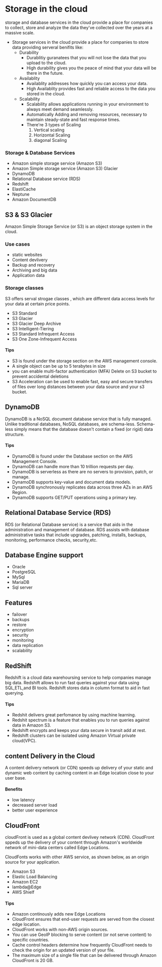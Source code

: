 # Storage in the cloud
storage and database services in the cloud provide a place for companies to collect, store and analyze the data they've collected over the years at a massive scale.

- Storage services in the cloud provide a place for companies to store data providing serveral benifits like:
  - Durability
    - Durablitiy guranatees that you will not lose the data that you upload to the cloud.
    - High durability gives you the peace of mind that your data will be there in the future.
  - Availablity 
    - Availablity addresses how quickly you can access your data.
    - High Availablity provides fast and reliable access to the data you stored in the cloud.
  - Scalability
    - Scalability allows applications running in your environment to always meet demand seamlessly.
    - Automatically Adding and removing resources, necessary to maintain steady-state and fast response times.
    - There're 3 types of Scaling
      1. Vertical scaling
      2. Horizontal Scaling
      3. diagonal Scaling

### Storage & Database Services
- Amazon simple storage service (Amazon S3)
- Amazon Simple storage service (Amazon S3) Glacier
- DynamoDB
- Relational Database service (RDS)
- Redshift
- ElastiCache
- Neptune
- Amazon DocumentDB

## S3 & S3 Glacier
Amazon Simple Storage Service (or S3) is an object storage system in the cloud.

### Use cases
- static websites
- Content devlivery 
- Backup and recovery 
- Archiving and big data 
- Application data 

### Storage classes 
S3 offers serval strogae classes , which are different data access levels for your data at certain price points.
- S3 Standard
- S3 Glacier
- S3 Glacier Deep Archive
- S3 Intelligent-Tiering
- S3 Standard Infrequent Access
- S3 One Zone-Infrequent Access

#### Tips
- S3 is found under the storage section on the AWS management console. 
- A single object can be up to 5 terabytes in size 
- you can enable multi-factor authentication (MFA) Delete on S3 bucket to prevent accidental deletions
- S3 Acceleration can be used to enable fast, easy and secure transfers of files over long distances between your data source and your s3 bucket.


## DynamoDB
DynamoDB is a NoSQL document database service that is fully managed. Unlike traditional databases, NoSQL databases, are schema-less. Schema-less simply means that the database doesn't contain a fixed (or rigid) data structure.


#### Tips
- DynamoDB is found under the Database section on the AWS Management Console.
- DynamoDB can handle more than 10 trillion requests per day.
- DynamoDB is serverless as there are no servers to provision, patch, or manage.
- DynamoDB supports key-value and document data models.
- DynamoDB synchronously replicates data across three AZs in an AWS Region.
- DynamoDB supports GET/PUT operations using a primary key.

## Relational Database Service (RDS)
RDS (or Relational Database service) is a service that aids in the administration and management of database. RDS assists with database administrative tasks that include upgrades, patching, installs, backups, monitoring, performance checks, security,etc.

## Database Engine support 
- Oracle 
- PostgreSQL
- MySql
- MariaDB
- Sql server 
## Features
- failover
- backups
- restore
- encryption 
- security 
- monitoring
- data replication 
- scalability 


## RedShift
Redshift is a cloud data warehoursing service to help companies manage big data. Redshift allows to run fast queries against your data using SQL,ETL,and BI tools. Redshift stores data in column format to aid in fast querying.

#### Tips
- Redshit delivers great perfomance by using machine learning.
- Redshit spectrum is a feature that enables you to run queries against data in Amazon S3.
- Redshift encrypts and keeps your data secure in transit add at rest.
- Redshift clusters can be isolated using Amazon Virtual private cloud(VPC).


## content Delivery in the Cloud
A content delivery network (or CDN) speeds up delivery of your static and dynamic web content by caching content in an Edge location close to your user base.

#### Benefits 
- low latency 
- decreased server load
- better user experience


## CloudFront
cloudFront is used as a global content devlivey network (CDN). CloudFront sppeds up the delivery of your content through Amazon's worldwide network of mini-data centers called Edge Locations.

CloudFonts works with other AWS service, as shown below, as an origin source for your application.
- Amazon S3
- Elastic Load Balancing
- Amazon EC2
- lambda@Edge
- AWS Shielf

#### Tips 
- Amazon continously adds new Edge Locations
- CloudFront ensures that end-user requests are served from the closest edge location.
- CloudFront works with non-AWS origin sources.
- You can use GeoIP blocking to serve content (or not serve content) to specific countries.
- Cache control headers determine how frequently CloudFront needs to check the origin for an updated version of your file.
- The maximum size of a single file that can be delivered through Amazon CloudFront is 20 GB.
